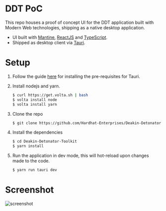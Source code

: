 # DDT PoC

This repo houses a proof of concept UI for the DDT application built with Modern Web technologies, shipping as a native desktop application.

-   UI built with [Mantine](https://mantine.dev), [ReactJS](https://reactjs.org/) and [TypeScript](https://www.typescriptlang.org/).
-   Shipped as desktop client via [Tauri](https://tauri.app/).

# Setup

1. Follow the guide [here](https://tauri.app/v1/guides/getting-started/prerequisites) for installing the pre-requisites for Tauri.

2. Install nodejs and yarn.

    ```bash
    $ curl https://get.volta.sh | bash
    $ volta install node
    $ volta install yarn
    ```

3. Clone the repo

    ```bash
    $ git clone https://github.com/Hardhat-Enterprises/Deakin-Detonator-Toolkit
    ```

4. Install the dependencies

    ```bash
    $ cd Deakin-Detonator-Toolkit
    $ yarn install
    ```

5. Run the application in dev mode, this will hot-reload upon changes made to the code.

    ```bash
    $ yarn run tauri dev
    ```

# Screenshot

![screenshot](https://i.imgur.com/Nu67H6n.png)

